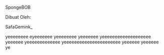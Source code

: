 SpongeBOB

Dibuat Oleh: 

SafaGemink_ 



yeeeeeeee
eyeeeeeee
yeeeeeeee 
yeeeeeee
yeeeeeeeeeeeeeeeeeee
yeeeeee
yeeeeeeeeeeeee
yeeeeeeeeeeeeeeeeeeeeee
yeeeeee
yeeeeee
ye
